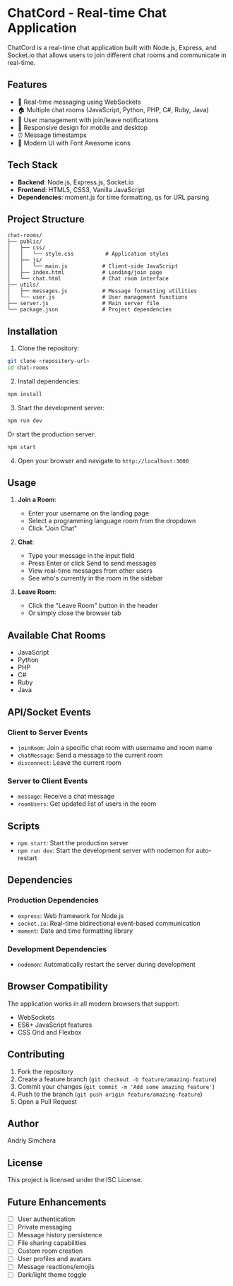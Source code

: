 # ChatCord - Real-time Chat Application

ChatCord is a real-time chat application built with Node.js, Express, and Socket.io that allows users to join different chat rooms and communicate in real-time.

## Features

- 🚀 Real-time messaging using WebSockets
- 🏠 Multiple chat rooms (JavaScript, Python, PHP, C#, Ruby, Java)
- 👥 User management with join/leave notifications
- 📱 Responsive design for mobile and desktop
- ⏰ Message timestamps
- 🎨 Modern UI with Font Awesome icons

## Tech Stack

- **Backend**: Node.js, Express.js, Socket.io
- **Frontend**: HTML5, CSS3, Vanilla JavaScript
- **Dependencies**: moment.js for time formatting, qs for URL parsing

## Project Structure

```
chat-rooms/
├── public/
│   ├── css/
│   │   └── style.css          # Application styles
│   ├── js/
│   │   └── main.js           # Client-side JavaScript
│   ├── index.html            # Landing/join page
│   └── chat.html             # Chat room interface
├── utils/
│   ├── messages.js           # Message formatting utilities
│   └── user.js               # User management functions
├── server.js                 # Main server file
└── package.json              # Project dependencies
```

## Installation

1. Clone the repository:
```bash
git clone <repository-url>
cd chat-rooms
```

2. Install dependencies:
```bash
npm install
```

3. Start the development server:
```bash
npm run dev
```

Or start the production server:
```bash
npm start
```

4. Open your browser and navigate to `http://localhost:3000`

## Usage

1. **Join a Room**: 
   - Enter your username on the landing page
   - Select a programming language room from the dropdown
   - Click "Join Chat"

2. **Chat**:
   - Type your message in the input field
   - Press Enter or click Send to send messages
   - View real-time messages from other users
   - See who's currently in the room in the sidebar

3. **Leave Room**:
   - Click the "Leave Room" button in the header
   - Or simply close the browser tab

## Available Chat Rooms

- JavaScript
- Python
- PHP
- C#
- Ruby
- Java

## API/Socket Events

### Client to Server Events
- `joinRoom`: Join a specific chat room with username and room name
- `chatMessage`: Send a message to the current room
- `disconnect`: Leave the current room

### Server to Client Events
- `message`: Receive a chat message
- `roomUsers`: Get updated list of users in the room

## Scripts

- `npm start`: Start the production server
- `npm run dev`: Start the development server with nodemon for auto-restart

## Dependencies

### Production Dependencies
- `express`: Web framework for Node.js
- `socket.io`: Real-time bidirectional event-based communication
- `moment`: Date and time formatting library

### Development Dependencies
- `nodemon`: Automatically restart the server during development

## Browser Compatibility

The application works in all modern browsers that support:
- WebSockets
- ES6+ JavaScript features
- CSS Grid and Flexbox

## Contributing

1. Fork the repository
2. Create a feature branch (`git checkout -b feature/amazing-feature`)
3. Commit your changes (`git commit -m 'Add some amazing feature'`)
4. Push to the branch (`git push origin feature/amazing-feature`)
5. Open a Pull Request

## Author

Andriy Simchera

## License

This project is licensed under the ISC License.

## Future Enhancements

- [ ] User authentication
- [ ] Private messaging
- [ ] Message history persistence
- [ ] File sharing capabilities
- [ ] Custom room creation
- [ ] User profiles and avatars
- [ ] Message reactions/emojis
- [ ] Dark/light theme toggle
